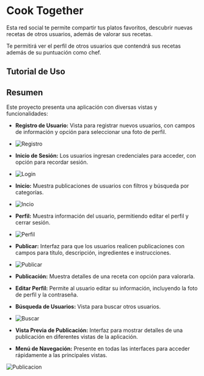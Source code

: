 
# Cook Together
Esta red social te permite compartir tus platos favoritos, descubrir nuevas recetas de 
otros usuarios, además de valorar sus recetas.

Te permitirá ver el perfil de otros usuarios que contendrá sus recetas además de su 
puntuación como chef.

## Tutorial de Uso
## Resumen
Este proyecto presenta una aplicación con diversas vistas y funcionalidades:

- **Registro de Usuario:** Vista para registrar nuevos usuarios, con campos de información y opción para seleccionar una foto de perfil.
- ![Registro](https://github.com/GonzaloLGB17/capsAndroid/blob/main/register.png)
  
- **Inicio de Sesión:** Los usuarios ingresan credenciales para acceder, con opción para recordar sesión.
- ![Login](https://github.com/GonzaloLGB17/capsAndroid/blob/main/login.png)
  
- **Inicio:** Muestra publicaciones de usuarios con filtros y búsqueda por categorías.
- ![Incio](https://github.com/GonzaloLGB17/capsAndroid/blob/main/inicio.png)
  
- **Perfil:** Muestra información del usuario, permitiendo editar el perfil y cerrar sesión.
- ![Perfil](https://github.com/GonzaloLGB17/capsAndroid/blob/main/perfil.png)
  
- **Publicar:** Interfaz para que los usuarios realicen publicaciones con campos para título, descripción, ingredientes e instrucciones.
- ![Publicar](https://github.com/GonzaloLGB17/capsAndroid/blob/main/publicar.png)
  
- **Publicación:** Muestra detalles de una receta con opción para valorarla.
  
- **Editar Perfil:** Permite al usuario editar su información, incluyendo la foto de perfil y la contraseña.
  
- **Búsqueda de Usuarios:** Vista para buscar otros usuarios.
- ![Buscar](https://github.com/GonzaloLGB17/capsAndroid/blob/main/buscar.png)
  
- **Vista Previa de Publicación:** Interfaz para mostrar detalles de una publicación en diferentes vistas de la aplicación.
  
- **Menú de Navegación:** Presente en todas las interfaces para acceder rápidamente a las principales vistas.

![Publicacion](https://github.com/GonzaloLGB17/capsAndroid/blob/main/publicacion.png)

